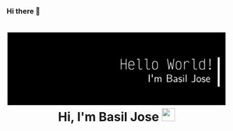 ### Hi there 👋

<!-- Header -->
<h1 align="center">
  <img src="https://github.com/basil1112/basil1112/blob/main/images/logo.svg" width="500">
  <br>
  Hi, I'm Basil Jose <img src="https://github.com/oHTGo/oHTGo/blob/main/images/hi.gif" width="30px" height="30px">
</h1>



<!--
**basil1112/basil1112** is a ✨ _special_ ✨ repository because its `README.md` (this file) appears on your GitHub profile.

Here are some ideas to get you started:

- 🔭 I’m currently working on ...
- 🌱 I’m currently learning ...
- 👯 I’m looking to collaborate on ...
- 🤔 I’m looking for help with ...
- 💬 Ask me about ...
- 📫 How to reach me: ...
- 😄 Pronouns: ...
- ⚡ Fun fact: ...
-->
